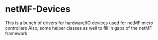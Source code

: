 # netMF-Devices
This is a bunch of drivers for hardware/IO devices used for netMF micro controllers 
Also, some helper classes as well to fill in gaps of the netMF framework

